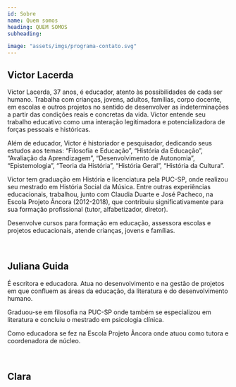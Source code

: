```yaml
---
id: Sobre
name: Quem somos
heading: QUEM SOMOS
subheading: 

image: "assets/imgs/programa-contato.svg"
---
```



## Victor Lacerda 
Victor Lacerda, 37 anos, é educador, atento às possibilidades de cada ser humano. Trabalha com crianças, jovens, adultos, famílias, corpo docente, em escolas e outros projetos no sentido de desenvolver as indeterminações a partir das condições reais e concretas da vida. Victor entende seu trabalho educativo como uma interação legitimadora e potencializadora de forças pessoais e históricas.

Além de educador, Victor é historiador e pesquisador, dedicando seus estudos aos temas: “Filosofia e Educação”, “História da Educação”, “Avaliação da Aprendizagem”, “Desenvolvimento de Autonomia”, “Epistemologia”, “Teoria da História”, “História Geral”, “História da Cultura”.

Victor tem graduação em História e licenciatura pela PUC-SP, onde realizou seu mestrado em História Social da Música. Entre outras experiências educacionais, trabalhou, junto com Claudia Duarte e José Pacheco, na Escola Projeto Âncora (2012-2018), que contribuiu significativamente para sua formação profissional (tutor, alfabetizador, diretor).

Desenvolve cursos para formação em educação, assessora escolas e projetos educacionais, atende crianças, jovens e famílias.

⠀

## Juliana Guida

É escritora e educadora. Atua no desenvolvimento e na gestão de projetos em que confluem as áreas da educação, da literatura e do desenvolvimento humano. 

Graduou-se em filosofia na PUC-SP onde também se especializou em literatura e concluiu o mestrado em psicologia clínica. 

Como educadora se fez na Escola Projeto Âncora onde atuou como tutora e coordenadora de núcleo. 

⠀

## Clara